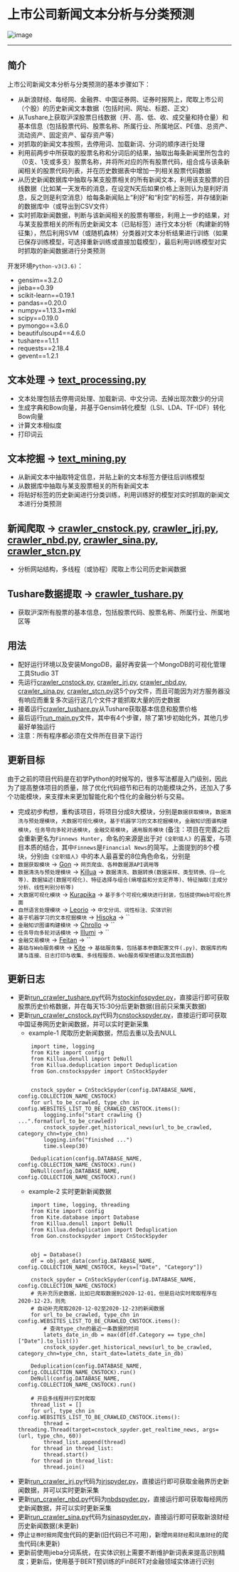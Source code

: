 # 上市公司新闻文本分析与分类预测

 ![image](https://github.com/DemonDamon/Listed-company-news-crawl-and-text-analysis/blob/master/docs/images/FINNEWS-HUNTER.jpg)

-------------------------------

## 简介

上市公司新闻文本分析与分类预测的基本步骤如下：

 - 从新浪财经、每经网、金融界、中国证券网、证券时报网上，爬取上市公司（个股）的历史新闻文本数据（包括时间、网址、标题、正文）
 - 从Tushare上获取沪深股票日线数据（开、高、低、收、成交量和持仓量）和基本信息（包括股票代码、股票名称、所属行业、所属地区、PE值、总资产、流动资产、固定资产、留存资产等）
 - 对抓取的新闻文本按照，去停用词、加载新词、分词的顺序进行处理
 - 利用前两步中所获取的股票名称和分词后的结果，抽取出每条新闻里所包含的（0支、1支或多支）股票名称，并将所对应的所有股票代码，组合成与该条新闻相关的股票代码列表，并在历史数据表中增加一列相关股票代码数据
 - 从历史新闻数据库中抽取与某支股票相关的所有新闻文本，利用该支股票的日线数据（比如某一天发布的消息，在设定N天后如果价格上涨则认为是利好消息，反之则是利空消息）给每条新闻贴上“利好”和“利空”的标签，并存储到新的数据库中（或导出到CSV文件）
 - 实时抓取新闻数据，判断与该新闻相关的股票有哪些，利用上一步的结果，对与某支股票相关的所有历史新闻文本（已贴标签）进行文本分析（构建新的特征集），然后利用SVM（或随机森林）分类器对文本分析结果进行训练（如果已保存训练模型，可选择重新训练或直接加载模型），最后利用训练模型对实时抓取的新闻数据进行分类预测

开发环境`Python-v3(3.6)`：

 - gensim==3.2.0
 - jieba==0.39
 - scikit-learn==0.19.1
 - pandas==0.20.0
 - numpy==1.13.3+mkl
 - scipy==0.19.0
 - pymongo==3.6.0
 - beautifulsoup4==4.6.0
 - tushare==1.1.1
 - requests==2.18.4
 - gevent==1.2.1

## 文本处理 -> [text_processing.py](https://github.com/DemonDamon/Listed-company-news-crawl-and-text-analysis/blob/master/Text_Analysis/text_processing.py)

 - 文本处理包括去停用词处理、加载新词、中文分词、去掉出现次数少的分词
 - 生成字典和Bow向量，并基于Gensim转化模型（LSI、LDA、TF-IDF）转化Bow向量
 - 计算文本相似度
 - 打印词云

## 文本挖掘 -> [text_mining.py](https://github.com/DemonDamon/Listed-company-news-crawl-and-text-analysis/blob/master/Text_Analysis/text_mining.py)

 - 从新闻文本中抽取特定信息，并贴上新的文本标签方便往后训练模型
 - 从数据库中抽取与某支股票相关的所有新闻文本
 - 将贴好标签的历史新闻进行分类训练，利用训练好的模型对实时抓取的新闻文本进行分类预测

## 新闻爬取 -> [crawler_cnstock.py](https://github.com/DemonDamon/Listed-company-news-crawl-and-text-analysis/blob/master/Crawler/crawler_cnstock.py), [crawler_jrj.py](https://github.com/DemonDamon/Listed-company-news-crawl-and-text-analysis/blob/master/Crawler/crawler_jrj.py), [crawler_nbd.py](https://github.com/DemonDamon/Listed-company-news-crawl-and-text-analysis/blob/master/Crawler/crawler_nbd.py), [crawler_sina.py](https://github.com/DemonDamon/Listed-company-news-crawl-and-text-analysis/blob/master/Crawler/crawler_sina.py), [crawler_stcn.py](https://github.com/DemonDamon/Listed-company-news-crawl-and-text-analysis/blob/master/Crawler/crawler_stcn.py)

 - 分析网站结构，多线程（或协程）爬取上市公司历史新闻数据

## Tushare数据提取 -> [crawler_tushare.py](https://github.com/DemonDamon/Listed-company-news-crawl-and-text-analysis/blob/master/run_crawler_tushare.py)

 - 获取沪深所有股票的基本信息，包括股票代码、股票名称、所属行业、所属地区等

## 用法

 - 配好运行环境以及安装MongoDB，最好再安装一个MongoDB的可视化管理工具Studio 3T
 - 先运行[crawler_cnstock.py](https://github.com/DemonDamon/Listed-company-news-crawl-and-text-analysis/blob/master/Crawler/crawler_cnstock.py), [crawler_jrj.py](https://github.com/DemonDamon/Listed-company-news-crawl-and-text-analysis/blob/master/Crawler/crawler_jrj.py), [crawler_nbd.py](https://github.com/DemonDamon/Listed-company-news-crawl-and-text-analysis/blob/master/Crawler/crawler_nbd.py), [crawler_sina.py](https://github.com/DemonDamon/Listed-company-news-crawl-and-text-analysis/blob/master/Crawler/crawler_sina.py), [crawler_stcn.py](https://github.com/DemonDamon/Listed-company-news-crawl-and-text-analysis/blob/master/Crawler/crawler_stcn.py)这5个py文件，而且可能因为对方服务器没有响应而重复多次运行这几个文件才能抓取大量的历史数据
 - 接着运行[crawler_tushare.py](https://github.com/DemonDamon/Listed-company-news-crawl-and-text-analysis/blob/master/run_crawler_tushare.py)从Tushare获取基本信息和股票价格
 - 最后运行[run_main.py](https://github.com/DemonDamon/Listed-company-news-crawl-and-text-analysis/blob/master/run_main.py)文件，其中有4个步骤，除了第1步初始化外，其他几步最好单独运行
 - 注意：所有程序都必须在文件所在目录下运行

## 更新目标

 由于之前的项目代码是在初学Python的时候写的，很多写法都是入门级别，因此为了提高整体项目的质量，除了优化代码细节和已有的功能模块之外，还加入了多个功能模块，来支撑未来更加智能化和个性化的金融分析与交易。
 - 完成初步构想，重构该项目，将项目分成8大模块，分别是`数据获取模块`，`数据清洗与预处理模块`，`大数据可视化模块`，`基于机器学习的文本挖掘模块`，`金融知识图谱构建模块`，`任务导向多轮对话模块`，`金融交易模块`，`通用服务模块`
 (备注：项目在完善之后会重新更名为`Finnews Hunter`，命名的来源是出于对`《全职猎人》`的喜爱，与项目本质的结合，其中`Finnews`是`Financial News`的简写。上面提到的8个模块，分别由`《全职猎人》`中的本人最喜爱的8位角色命名，分别是
 - `数据获取模块`               -> [Gon](https://github.com/DemonDamon/Listed-company-news-crawl-and-text-analysis/tree/master/src/Gon) -> `网页爬虫、各种数据源API调用等`
 - `数据清洗与预处理模块`       -> [Killua](https://github.com/DemonDamon/Listed-company-news-crawl-and-text-analysis/tree/master/src/Killua) -> `数据清洗、数据转换(数据采样、类型转换、归一化等)、数据描述(数据可视化)、特征选择与组合(熵增益和分支定界等)、特征抽取(主成分分析、线性判别分析等)`
 - `大数据可视化模块`           -> [Kurapika](https://github.com/DemonDamon/Listed-company-news-crawl-and-text-analysis/tree/master/src/Kurapika) -> `基于多个可视化模块进行封装，包括提供Web可视化界面`
 - `自然语言处理模块`           -> [Leorio](https://github.com/DemonDamon/Listed-company-news-crawl-and-text-analysis/tree/master/src/Leorio) -> `中文分词、词性标注、实体识别`
 - `基于机器学习的文本挖掘模块` -> [Hisoka](https://github.com/DemonDamon/Listed-company-news-crawl-and-text-analysis/tree/master/src/Hisoka)  -> ``
 - `金融知识图谱构建模块`       -> [Chrollo](https://github.com/DemonDamon/Listed-company-news-crawl-and-text-analysis/tree/master/src/Chrollo) -> ``
 - `任务导向多轮对话模块`       -> [Illumi](https://github.com/DemonDamon/Listed-company-news-crawl-and-text-analysis/tree/master/src/Illumi) -> ``
 - `金融交易模块`               -> [Feitan](https://github.com/DemonDamon/Listed-company-news-crawl-and-text-analysis/tree/master/src/Feitan) -> ``
 - `基础与Web服务模块`          -> [Kite](https://github.com/DemonDamon/Listed-company-news-crawl-and-text-analysis/tree/master/src/Kite) -> `基础服务集，包括基本参数配置文件(.py)、数据库的构建与连接、日志打印与收集、多线程服务、Web服务框架搭建以及其他函数`)
 
 ## 更新日志
 
 - 更新[run_crawler_tushare.py](https://github.com/DemonDamon/Listed-company-news-crawl-and-text-analysis/blob/master/run_crawler_tushare.py)代码为[stockinfospyder.py](https://github.com/DemonDamon/Listed-company-news-crawl-and-text-analysis/blob/master/src/Gon/stockinfospyder.py)，直接运行即可获取股票历史价格数据，并在每天15:30分后更新数据(目前只采集天数据)
 - 更新[run_crawler_cnstock.py](https://github.com/DemonDamon/Listed-company-news-crawl-and-text-analysis/blob/master/run_crawler_cnstock.py)代码为[cnstockspyder.py](https://github.com/DemonDamon/Listed-company-news-crawl-and-text-analysis/blob/master/src/Gon/cnstockspyder.py)，直接运行即可获取中国证券网历史新闻数据，并可以实时更新采集
    - example-1 爬取历史新闻数据，然后去重以及去NULL
    ```
        import time, logging
        from Kite import config
        from Killua.denull import DeNull
        from Killua.deduplication import Deduplication 
        from Gon.cnstockspyder import CnStockSpyder


        cnstock_spyder = CnStockSpyder(config.DATABASE_NAME, config.COLLECTION_NAME_CNSTOCK)
        for url_to_be_crawled, type_chn in config.WEBSITES_LIST_TO_BE_CRAWLED_CNSTOCK.items():
            logging.info("start crawling {} ...".format(url_to_be_crawled))
            cnstock_spyder.get_historical_news(url_to_be_crawled, category_chn=type_chn)
            logging.info("finished ...")
            time.sleep(30)
    
        Deduplication(config.DATABASE_NAME, config.COLLECTION_NAME_CNSTOCK).run()
        DeNull(config.DATABASE_NAME, config.COLLECTION_NAME_CNSTOCK).run()
    ```
    - example-2 实时更新新闻数据
    ```
        import time, logging, threading
        from Kite import config
        from Kite.database import Database
        from Killua.denull import DeNull
        from Killua.deduplication import Deduplication 
        from Gon.cnstockspyder import CnStockSpyder


        obj = Database()
        df = obj.get_data(config.DATABASE_NAME, config.COLLECTION_NAME_CNSTOCK, keys=["Date", "Category"])
    
        cnstock_spyder = CnStockSpyder(config.DATABASE_NAME, config.COLLECTION_NAME_CNSTOCK)
        # 先补充历史数据，比如已爬取数据到2020-12-01，但是启动实时爬取程序在2020-12-23，则先
        # 自动补充爬取2020-12-02至2020-12-23的新闻数据
        for url_to_be_crawled, type_chn in config.WEBSITES_LIST_TO_BE_CRAWLED_CNSTOCK.items():
            # 查询type_chn的最近一条数据的时间
            latets_date_in_db = max(df[df.Category == type_chn]["Date"].to_list())
            cnstock_spyder.get_historical_news(url_to_be_crawled, category_chn=type_chn, start_date=latets_date_in_db)
    
        Deduplication(config.DATABASE_NAME, config.COLLECTION_NAME_CNSTOCK).run()
        DeNull(config.DATABASE_NAME, config.COLLECTION_NAME_CNSTOCK).run()
    
        # 开启多线程并行实时爬取
        thread_list = []
        for url, type_chn in config.WEBSITES_LIST_TO_BE_CRAWLED_CNSTOCK.items():
            thread = threading.Thread(target=cnstock_spyder.get_realtime_news, args=(url, type_chn, 60))
            thread_list.append(thread)
        for thread in thread_list:
            thread.start()
        for thread in thread_list:
            thread.join()
    ```
 - 更新[run_crawler_jrj.py](https://github.com/DemonDamon/Listed-company-news-crawl-and-text-analysis/blob/master/run_crawler_jrj.py)代码为[jrjspyder.py](https://github.com/DemonDamon/Listed-company-news-crawl-and-text-analysis/blob/master/src/Gon/jrjspyder.py)，直接运行即可获取金融界历史新闻数据，并可以实时更新采集
 - 更新[run_crawler_nbd.py](https://github.com/DemonDamon/Listed-company-news-crawl-and-text-analysis/blob/master/run_crawler_nbd.py)代码为[nbdspyder.py](https://github.com/DemonDamon/Listed-company-news-crawl-and-text-analysis/blob/master/src/Gon/nbdspyder.py)，直接运行即可获取每经网历史新闻数据，并可以实时更新采集
 - 更新[run_crawler_sina.py](https://github.com/DemonDamon/Listed-company-news-crawl-and-text-analysis/blob/master/run_crawler_sina.py)代码为[sinaspyder.py](https://github.com/DemonDamon/Listed-company-news-crawl-and-text-analysis/blob/master/src/Gon/sinaspyder.py)，直接运行即可获取新浪财经历史新闻数据(未更新)
 - 停止`证券时报网`爬虫代码的更新(旧代码已不可用)，新增`网易财经`和`凤凰财经`的爬虫代码(未更新)
 - 更新前使用jieba分词系统，在实体识别上需要不断维护新词表来提高识别精度；更新后，使用基于BERT预训练的FinBERT对金融领域实体进行识别
